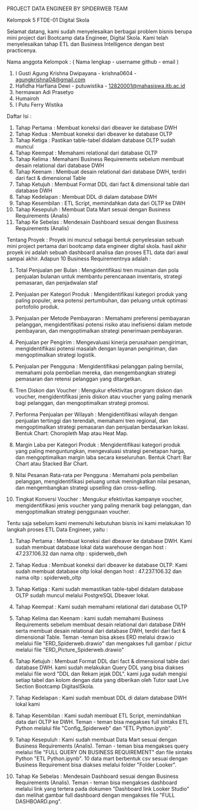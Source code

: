 PROJECT DATA ENGINEER BY SPIDERWEB TEAM

Kelompok 5 FTDE-01 Digital Skola

Selamat datang, kami sudah menyelesaikan berbagai problem bisnis berupa mini project dari Bootcamp data Engineer, Digital Skola. Kami telah menyelesaikan tahap ETL dan Business Intelligence dengan best practicenya.

Nama anggota Kelompok : ( Nama lengkap - username github - email )

1. I Gusti Agung Krishna Dwipayana - krishna0604 - agungkrishna04@gmail.com
2. Hafidha Harfiana Dewi - putuwistika - 12820001@mahasiswa.itb.ac.id
3. hermawan Adi Prasetyo
4. Humairoh
5. I Putu Ferry Wistika

Daftar Isi : 
1. Tahap Pertama : Membuat koneksi dari dbeaver ke database DWH
2. Tahap Kedua : Membuat koneksi dari dbeaver ke database OLTP
3. Tahap Ketiga : Pastikan table-tabel didalam database OLTP sudah muncul
4. Tahap Keempat : Memahami relational dari database OLTP
5. Tahap Kelima : Memahami Business Requirements sebelum membuat desain relational dari database DWH
6. Tahap Keenam : Membuat desain relational dari database DWH, terdiri dari fact & dimensional Table
7. Tahap Ketujuh : Membuat Format DDL dari fact & dimensional table dari database DWH
8. Tahap Kedelapan : Membuat DDL di dalam database DWH
9. Tahap Kesembilan : ETL Script, memindahkan data dari OLTP ke DWH
10. Tahap Kesepuluh : Membuat Data Mart sesuai dengan Business Requirements (Analis)
11. Tahap Ke Sebelas : Mendesain Dashboard sesuai dengan Business Requirements (Analis)

Tentang Proyek : 
Proyek ini muncul sebagai bentuk penyelesaian sebuah mini project pertama dari bootcamp data engineer digital skola. hasil akhir proyek ini adalah sebuah dashboard analisa dan proses ETL data dari awal sampai akhir. Adapun 10 Business Requirementnya adalah : 

1. Total Penjualan per Bulan : Mengidentifikasi tren musiman dan pola penjualan bulanan untuk membantu perencanaan inventaris, strategi pemasaran, dan penjadwalan staf

   
2. Penjualan per Kategori Produk : Mengidentifikasi kategori produk yang paling populer, area potensi pertumbuhan, dan peluang untuk optimasi portofolio produk.


3. Penjualan per Metode Pembayaran : Memahami preferensi pembayaran pelanggan, mengidentifikasi potensi risiko atau inefisiensi dalam metode pembayaran, dan mengoptimalkan strategi penerimaan pembayaran.


4. Penjualan per Pengirim : Mengevaluasi kinerja perusahaan pengiriman, mengidentifikasi potensi masalah dengan layanan pengiriman, dan mengoptimalkan strategi logistik.

5. Penjualan per Pengguna : Mengidentifikasi pelanggan paling bernilai, memahami pola pembelian mereka, dan mengembangkan strategi pemasaran dan retensi pelanggan yang ditargetkan.


6. Tren Diskon dan Voucher : Mengukur efektivitas program diskon dan voucher, mengidentifikasi jenis diskon atau voucher yang paling menarik bagi pelanggan, dan mengoptimalkan strategi promosi.


7. Performa Penjualan per Wilayah : Mengidentifikasi wilayah dengan penjualan tertinggi dan terendah, memahami tren regional, dan mengoptimalkan strategi pemasaran dan penjualan berdasarkan lokasi.
Bentuk Chart: Choropleth Map atau Heat Map.


8. Margin Laba per Kategori Produk : Mengidentifikasi kategori produk yang paling menguntungkan, mengevaluasi strategi penetapan harga, dan mengoptimalkan margin laba secara keseluruhan.
Bentuk Chart: Bar Chart atau Stacked Bar Chart.


9. Nilai Pesanan Rata-rata per Pengguna : Memahami pola pembelian pelanggan, mengidentifikasi peluang untuk meningkatkan nilai pesanan, dan mengembangkan strategi upselling dan cross-selling.


10. Tingkat Konversi Voucher : Mengukur efektivitas kampanye voucher, mengidentifikasi jenis voucher yang paling menarik bagi pelanggan, dan mengoptimalkan strategi penggunaan voucher.


Tentu saja sebelum kami memenuhi kebutuhan bisnis ini kami melakukan 10 langkah proses ETL Data Engineer, yaitu : 
1. Tahap Pertama : Membuat koneksi dari dbeaver ke database DWH. Kami sudah membuat database lokal data warehouse dengan host : 47.237.106.32 dan nama oltp : spiderweb_dwh

2. Tahap Kedua : Membuat koneksi dari dbeaver ke database OLTP. Kami sudah membuat database oltp lokal dengan host : 47.237.106.32 dan nama oltp : spiderweb_oltp

3. Tahap Ketiga : Kami sudah memastikan table-tabel didalam database OLTP sudah muncul melalui PostgreSQL Dbeaver lokal.

4. Tahap Keempat : Kami sudah memahami relational dari database OLTP

5. Tahap Kelima dan Keenam : kami sudah memahami Business Requirements sebelum membuat desain relational dari database DWH serta membuat desain relational dari database DWH, terdiri dari fact & dimensional Table. Teman -teman bisa akses ERD melalui draw.io melalui file "ERD_Spiderweb.drawio" dan mengakses full gambar / pictur melalui file "ERD_Picture_Spiderweb.drawio"

6. Tahap Ketujuh : Membuat Format DDL dari fact & dimensional table dari database DWH. kami sudah melakukan Query DDL yang bisa diakses melalui file word "DDL dan Rekam jejak DDL". kami juga sudah mengisi setiap tabel dan kolom dengan data yang diberikan oleh Tutor saat Live Section Bootcamp DigitaslSkola.

7. Tahap Kedelapan : Kami sudah membuat DDL di dalam database DWH lokal kami

8. Tahap Kesembilan : Kami sudah membuat ETL Script, memindahkan data dari OLTP ke DWH. Teman - teman bisa megakses full sintaks ETL Python melalui file "Config_Spiderweb" dan "ETL Python.ipynb".

9. Tahap Kesepuluh : Kami sudah membuat Data Mart sesuai dengan Business Requirements (Analis). Teman - teman bisa mengakses query melalui file "FULL QUERY ON BUSINESS REQUIREMENT" dan file sintaks Python "ETL Python.ipynb". 10 data mart berbentuk csv sesuai dengan Business Requirement bisa diakses melalui folder "Folder Looker".

10. Tahap Ke Sebelas : Mendesain Dashboard sesuai dengan Business Requirements (Analis). Teman - teman bisa mengakses dashboard melalui link yang tertera pada dokumen "Dashboard link Looker Studio" dan melihat gambar full dashboard dengan mengakses file "FULL DASHBOARD.png".

